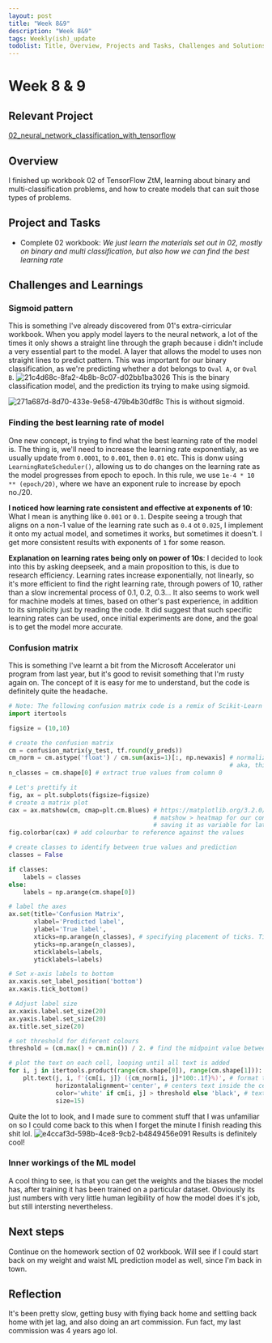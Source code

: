 ```yaml
---
layout: post
title: "Week 8&9"
description: "Week 8&9"
tags: Weekly(ish)_update
todolist: Title, Overview, Projects and Tasks, Challenges and Solutions, Learnings and Insights, Next Steps, Reflections
---
```


# Week 8 & 9

## Relevant Project
[02_neural_network_classification_with_tensorflow](https://github.com/Tenatic-X/Tenatic-X.github.io/blob/master/_projects/02_neural_network_classification_with_tensorflow.html)

## Overview
I finished up workbook 02 of TensorFlow ZtM, learning about binary and multi-classification problems, and how to create models that can suit those types of problems.

## Project and Tasks
* Complete 02 workbook: *We just learn the materials set out in 02, mostly on binary and multi classification, but also how we can find the best learning rate*

## Challenges and Learnings

### Sigmoid pattern
This is something I've already discovered from 01's extra-cirricular workbook. When you apply model layers to the neural network, a lot of the times it only shows a straight line through the graph because i didn't include a very essential part to the model. A layer that allows the model to uses non straight lines to predict pattern. This was important for our binary classification, as we're predicting whether a dot belongs to `Oval A`, or `Oval B`.
![21c4d68c-8fa2-4b8b-8c07-d02bb1ba3026](https://github.com/user-attachments/assets/cb9a1494-aebb-4e38-8fa3-f558d2839f78)
This is the binary classification model, and the prediction its trying to make using sigmoid.

![271a687d-8d70-433e-9e58-479b4b30df8c](https://github.com/user-attachments/assets/95a235ff-6e15-4871-ae8f-116f1766b890)
This is without sigmoid.

### Finding the best learning rate of model
One new concept, is trying to find what the best learning rate of the model is. The thing is, we'll need to increase the learning rate exponentialy, as we usually update from `0.0001`, to `0.001`, then `0.01` etc. This is donw using `LearningRateScheduler()`, allowing us to do changes on the learning rate as the model progresses from epoch to epoch. In this rule, we use `1e-4 * 10 ** (epoch/20)`, where we have an exponent rule to increase by epoch no./20.

**I noticed how learning rate consistent and effective at exponents of 10**: What I mean is anything like `0.001` or `0.1`. Despite seeing a trough that aligns on a non-1 value of the learning rate such as `0.4` ot `0.025`, I implement it onto my actual model, and sometimes it works, but sometimes it doesn't. I get more consistent results with exponents of `1` for some reason.

**Explanation on learning rates being only on power of 10s**: I decided to look into this by asking deepseek, and a main proposition to this, is due to research efficiency. Learning rates increase exponentially, not linearly, so it's more efficient to find the right learning rate, through powers of 10, rather than a slow incremental process of 0.1, 0.2, 0.3... It also seems to work well for machine models at times, based on other's past experience, in addition to its simplicity just by reading the code. It did suggest that such specific learning rates can be used, once initial experiments are done, and the goal is to get the model more accurate. 

### Confusion matrix
This is something I've learnt a bit from the Microsoft Accelerator uni program from last year, but it's good to revisit something that I'm rusty again on. The concept of it is easy for me to understand, but the code is definitely quite the headache.

```python
# Note: The following confusion matrix code is a remix of Scikit-Learn's 'plot_confusion_matrix', and made with ML's introductory notebook https://github.com/GokuMohandas/MadeWithML/blob/main/notebooks/08_Neural_Networks.ipynb
import itertools

figsize = (10,10)

# create the confusion matrix
cm = confusion_matrix(y_test, tf.round(y_preds))
cm_norm = cm.astype('float') / cm.sum(axis=1)[:, np.newaxis] # normalizing, 'float' > we'll be dividing, 'cm.sum' to count all values of truth labels and dividing it everytime with each prediction, false or negative
                                                             # aka, this is a percentage calculator, calculating how many percent of the prediction was in 1, in 0, or at another 3rd label.
n_classes = cm.shape[0] # extract true values from column 0

# Let's prettify it
fig, ax = plt.subplots(figsize=figsize)
# create a matrix plot
cax = ax.matshow(cm, cmap=plt.cm.Blues) # https://matplotlib.org/3.2.0/api/_as_gen/matplotlib.axes.Axes.matshow.html
                                        # matshow > heatmap for our confusion matrix, cmap > to colour our graph with blue to visually represent values on heatmap
                                        # saving it as variable for later modification
fig.colorbar(cax) # add colourbar to reference against the values

# create classes to identify between true values and prediction
classes = False

if classes:
    labels = classes
else:
    labels = np.arange(cm.shape[0])

# label the axes
ax.set(title='Confusion Matrix',
       xlabel='Predicted label',
       ylabel='True label',
       xticks=np.arange(n_classes), # specifying placement of ticks. Ticks are like placeholder of major points/value to the graph, aka the labels that goes on the graph.
       yticks=np.arange(n_classes),
       xticklabels=labels,
       yticklabels=labels)

# Set x-axis labels to bottom
ax.xaxis.set_label_position('bottom')
ax.xaxis.tick_bottom()

# Adjust label size
ax.xaxis.label.set_size(20)
ax.yaxis.label.set_size(20)
ax.title.set_size(20)

# set threshold for diferent colours
threshold = (cm.max() + cm.min()) / 2. # find the midpoint value between min and max. Helps with colouring text annotations, when choosing black, or white, based on the supposed contrast of the colour at the back.

# plot the text on each cell, looping until all text is added
for i, j in itertools.product(range(cm.shape[0]), range(cm.shape[1])): # i and j, representing true and predicted values respectively
    plt.text(j, i, f'{cm[i, j]} ({cm_norm[i, j]*100:.1f}%)', # format them into percentage of output. Aka out of all 1s that are true, how many are predicted as 1, or 0 as a percentage?
             horizontalalignment='center', # centers text inside the cell
             color='white' if cm[i, j] > threshold else 'black', # text colour based on the contrast of the cell at the back. Done by seeing whether its at the upper half or lower half of values.
             size=15)
```
Quite the lot to look, and I made sure to comment stuff that I was unfamiliar on so I could come back to this when I forget the minute I finish reading this shit lol.
![e4ccaf3d-598b-4ce8-9cb2-b4849456e091](https://github.com/user-attachments/assets/60092fad-9df7-4563-929a-3121bd989865)
Results is definitely cool!

### Inner workings of the ML model
A cool thing to see, is that you can get the weights and the biases the model has, after training it has been trained on a particular dataset. Obviously its just numbers with very little human legibility of how the model does it's job, but still intersting nevertheless.

## Next steps

Continue on the homework section of 02 workbook. Will see if I could start back on my weight and waist ML prediction model as well, since I'm back in town.

## Reflection

It's been pretty slow, getting busy with flying back home and settling back home with jet lag, and also doing an art commission. Fun fact, my last commission was 4 years ago lol.
